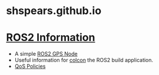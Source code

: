 # shspears.github.io

# [ROS2 Information](/posts/ROS2/2020-05-05-ros2-notes.markdown)
- A simple [ROS2 GPS Node](/posts/ROS2/2020-05-05-basic-ros2-gps-node-still-a-work-in-progress.markdown)
- Useful information for [colcon]() the ROS2 build application.
- [QoS Policies](/posts/ROS2/2020-05-05-ros2-qos-policy-information.markdown)
